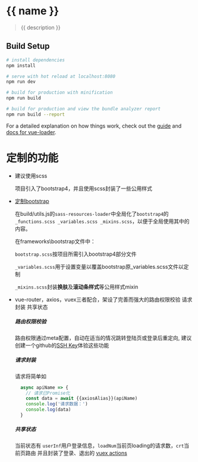 # {{ name }}

> {{ description }}

## Build Setup

``` bash
# install dependencies
npm install

# serve with hot reload at localhost:8080
npm run dev

# build for production with minification
npm run build

# build for production and view the bundle analyzer report
npm run build --report
```

For a detailed explanation on how things work, check out the [guide](http://vuejs-templates.github.io/webpack/) and [docs for vue-loader](http://vuejs.github.io/vue-loader).

# 定制的功能
- 建议使用scss

  项目引入了bootstrap4，并且使用scss封装了一些公用样式

- [定制bootstrap](https://getbootstrap.com/docs/4.1/getting-started/theming/)

  在build/utils.js的`sass-resources-loader`中全局化了`bootstrap4`的`_functions.scss _variables.scss _mixins.scss`，以便于全局使用其中的内容。

  在frameworks\bootstrap文件中：

  `bootstrap.scss`按项目所需引入bootstrap4部分文件

  `_variables.scss`用于设置变量以覆盖bootstrap原_variables.scss文件以定制

  `_mixins.scss`封装**换肤**及**滚动条样式**等公用样式mixin

- vue-router，axios，vuex三者配合，架设了完善而强大的路由权限校验 请求封装 共享状态

  ##### 路由权限校验
  路由权限通过meta配置，自动在适当的情况跳转登陆页或登录后重定向,
  建议创建一个github的[SSH Key](https://github.com/settings/ssh/new)体验这些功能

  ##### 请求封装
  请求将简单如
  ```js
    async apiName => {
      // 请求已Promise化
      const data = await {{axiosAlias}}(apiName)
      console.log('请求数据：')
      console.log(data)
    }
  ```
  ##### 共享状态
  当前状态有 `userInf`用户登录信息，`loadNum`当前页loading的请求数，`crt`当前页路由
  并且封装了登录、退出的 [vuex actions](https://vuex.vuejs.org/zh/guide/actions.html)
